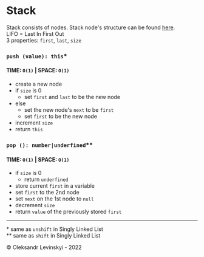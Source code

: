 # Stack
Stack consists of nodes. Stack node's structure can be found [here](singly-linked-list/Node.js).\
LIFO = Last In First Out\
3 properties: `first`, `last`, `size`

### `push (value): this`*
#### TIME: `O(1)` | SPACE: `O(1)`
* create a new node
* if `size` is 0
    * set `first` and `last` to be the new node
* else
    * set the new node's `next` to be `first`
    * set `first` to be the new node
* increment `size`
* return `this`

### `pop (): number|underfined`**
#### TIME: `O(1)` | SPACE: `O(1)`
* if `size` is 0
    * return `underfined`
* store current `first` in a variable
* set `first` to the 2nd node
* set `next` on the 1st node to `null`
* decrement `size`
* return `value` of the previously stored `first`

---

&ast; same as `unshift` in Singly Linked List\
&ast;&ast; same as `shift` in Singly Linked List
  
&copy; Oleksandr Levinskyi - 2022
